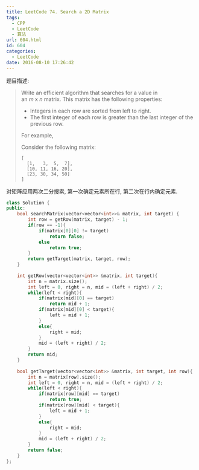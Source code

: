 ```yaml
---
title: LeetCode 74. Search a 2D Matrix
tags:
  - CPP
  - LeetCode
  - 算法
url: 604.html
id: 604
categories:
  - LeetCode
date: 2016-08-10 17:26:42
---
```

题目描述:
> Write an efficient algorithm that searches for a value in an *m* x *n* matrix. This matrix has the following properties:
>
> - Integers in each row are sorted from left to right.
> - The first integer of each row is greater than the last integer of the previous row.
>
> For example,
>
> Consider the following matrix:
>
> ```
> [
>   [1,   3,  5,  7],
>   [10, 11, 16, 20],
>   [23, 30, 34, 50]
> ]
> ```

对矩阵应用两次二分搜索, 第一次确定元素所在行, 第二次在行内确定元素.

```cpp
class Solution {
public:
    bool searchMatrix(vector<vector<int>>& matrix, int target) {
        int row = getRow(matrix, target) - 1;
        if(row == -1){
            if(matrix[0][0] != target)
                return false;
            else
                return true;
        }
        return getTarget(matrix, target, row);
    }
    
    int getRow(vector<vector<int>> &matrix, int target){
        int n = matrix.size();
        int left = 0, right = n, mid = (left + right) / 2;
        while(left < right){
            if(matrix[mid][0] == target)
                return mid + 1;
            if(matrix[mid][0] < target){
                left = mid + 1;
            }
            else{
                right = mid;
            }
            mid = (left + right) / 2;
        }
        return mid;
    }
    
    bool getTarget(vector<vector<int>> &matrix, int target, int row){
        int n = matrix[row].size();
        int left = 0, right = n, mid = (left + right) / 2;
        while(left < right){
            if(matrix[row][mid] == target)
                return true;
            if(matrix[row][mid] < target){
                left = mid + 1;
            }
            else{
                right = mid;
            }
            mid = (left + right) / 2;
        }
        return false;
    }
};
```

